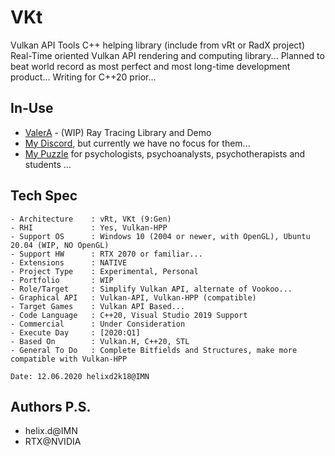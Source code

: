 # VKt
Vulkan API Tools C++ helping library (include from vRt or RadX project)
Real-Time oriented Vulkan API rendering and computing library...
Planned to beat world record as most perfect and most long-time development product... 
Writing for C++20 prior...


## In-Use

- [ValerA](https://github.com/helixd2s/ValerA) - (WIP) Ray Tracing Library and Demo
- [My Discord](https://discord.gg/NqjBJsG), but currently we have no focus for them... 
- [My Puzzle](https://vk.cc/afiR3v) for psychologists, psychoanalysts, psychotherapists and students ...


## Tech Spec

```MD
- Architecture    : vRt, VKt (9:Gen)
- RHI             : Yes, Vulkan-HPP
- Support OS      : Windows 10 (2004 or newer, with OpenGL), Ubuntu 20.04 (WIP, NO OpenGL)
- Support HW      : RTX 2070 or familiar...
- Extensions      : NATIVE 
- Project Type    : Experimental, Personal
- Portfolio       : WIP
- Role/Target     : Simplify Vulkan API, alternate of Vookoo...
- Graphical API   : Vulkan-API, Vulkan-HPP (compatible)
- Target Games    : Vulkan API Based...
- Code Language   : C++20, Visual Studio 2019 Support
- Commercial      : Under Consideration
- Execute Day     : [2020:Q1]
- Based On        : Vulkan.H, C++20, STL
- General To Do   : Complete Bitfields and Structures, make more compatible with Vulkan-HPP

Date: 12.06.2020 helixd2k18@IMN
```

## Authors P.S.

- helix.d@IMN
- RTX@NVIDIA

